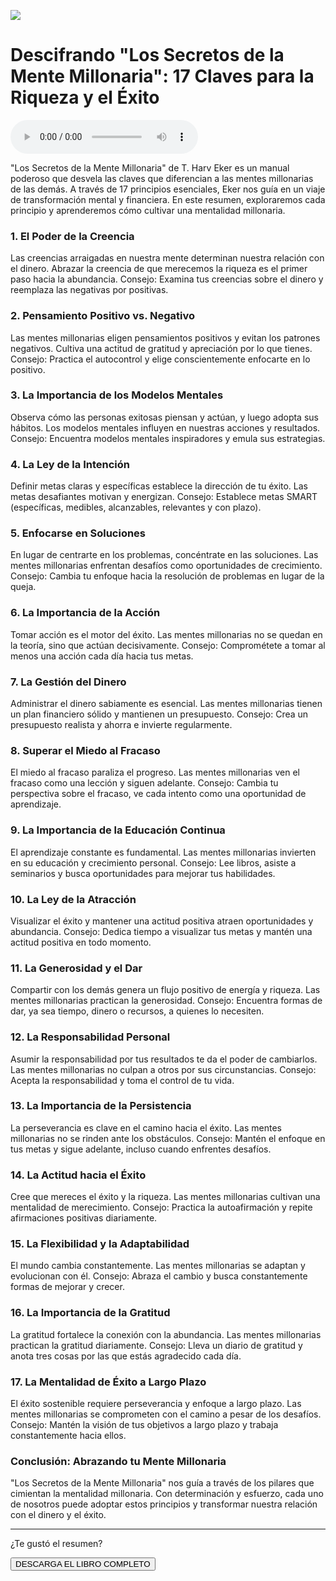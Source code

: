 ![](../content/lsdlmm/imgs/los-secretos-la-mente-millonaria-t-harv-eker-resumen-animado.jpg)

# Descifrando "Los Secretos de la Mente Millonaria": 17 Claves para la Riqueza y el Éxito

<audio src="../content/lsdlmm/lsdlmm.mp3" controls></audio>


"Los Secretos de la Mente Millonaria" de T. Harv Eker es un manual poderoso que desvela las claves que diferencian a las mentes millonarias de las demás. A través de 17 principios esenciales, Eker nos guía en un viaje de transformación mental y financiera. En este resumen, exploraremos cada principio y aprenderemos cómo cultivar una mentalidad millonaria.

### 1. El Poder de la Creencia

Las creencias arraigadas en nuestra mente determinan nuestra relación con el dinero. Abrazar la creencia de que merecemos la riqueza es el primer paso hacia la abundancia. Consejo: Examina tus creencias sobre el dinero y reemplaza las negativas por positivas.

### 2. Pensamiento Positivo vs. Negativo

Las mentes millonarias eligen pensamientos positivos y evitan los patrones negativos. Cultiva una actitud de gratitud y apreciación por lo que tienes. Consejo: Practica el autocontrol y elige conscientemente enfocarte en lo positivo.

### 3. La Importancia de los Modelos Mentales

Observa cómo las personas exitosas piensan y actúan, y luego adopta sus hábitos. Los modelos mentales influyen en nuestras acciones y resultados. Consejo: Encuentra modelos mentales inspiradores y emula sus estrategias.

### 4. La Ley de la Intención

Definir metas claras y específicas establece la dirección de tu éxito. Las metas desafiantes motivan y energizan. Consejo: Establece metas SMART (específicas, medibles, alcanzables, relevantes y con plazo).

### 5. Enfocarse en Soluciones

En lugar de centrarte en los problemas, concéntrate en las soluciones. Las mentes millonarias enfrentan desafíos como oportunidades de crecimiento. Consejo: Cambia tu enfoque hacia la resolución de problemas en lugar de la queja.

### 6. La Importancia de la Acción

Tomar acción es el motor del éxito. Las mentes millonarias no se quedan en la teoría, sino que actúan decisivamente. Consejo: Comprométete a tomar al menos una acción cada día hacia tus metas.

### 7. La Gestión del Dinero

Administrar el dinero sabiamente es esencial. Las mentes millonarias tienen un plan financiero sólido y mantienen un presupuesto. Consejo: Crea un presupuesto realista y ahorra e invierte regularmente.

### 8. Superar el Miedo al Fracaso

El miedo al fracaso paraliza el progreso. Las mentes millonarias ven el fracaso como una lección y siguen adelante. Consejo: Cambia tu perspectiva sobre el fracaso, ve cada intento como una oportunidad de aprendizaje.

### 9. La Importancia de la Educación Continua

El aprendizaje constante es fundamental. Las mentes millonarias invierten en su educación y crecimiento personal. Consejo: Lee libros, asiste a seminarios y busca oportunidades para mejorar tus habilidades.

### 10. La Ley de la Atracción

Visualizar el éxito y mantener una actitud positiva atraen oportunidades y abundancia. Consejo: Dedica tiempo a visualizar tus metas y mantén una actitud positiva en todo momento.

### 11. La Generosidad y el Dar

Compartir con los demás genera un flujo positivo de energía y riqueza. Las mentes millonarias practican la generosidad. Consejo: Encuentra formas de dar, ya sea tiempo, dinero o recursos, a quienes lo necesiten.

### 12. La Responsabilidad Personal

Asumir la responsabilidad por tus resultados te da el poder de cambiarlos. Las mentes millonarias no culpan a otros por sus circunstancias. Consejo: Acepta la responsabilidad y toma el control de tu vida.

### 13. La Importancia de la Persistencia

La perseverancia es clave en el camino hacia el éxito. Las mentes millonarias no se rinden ante los obstáculos. Consejo: Mantén el enfoque en tus metas y sigue adelante, incluso cuando enfrentes desafíos.

### 14. La Actitud hacia el Éxito

Cree que mereces el éxito y la riqueza. Las mentes millonarias cultivan una mentalidad de merecimiento. Consejo: Practica la autoafirmación y repite afirmaciones positivas diariamente.

### 15. La Flexibilidad y la Adaptabilidad

El mundo cambia constantemente. Las mentes millonarias se adaptan y evolucionan con él. Consejo: Abraza el cambio y busca constantemente formas de mejorar y crecer.

### 16. La Importancia de la Gratitud

La gratitud fortalece la conexión con la abundancia. Las mentes millonarias practican la gratitud diariamente. Consejo: Lleva un diario de gratitud y anota tres cosas por las que estás agradecido cada día.

### 17. La Mentalidad de Éxito a Largo Plazo

El éxito sostenible requiere perseverancia y enfoque a largo plazo. Las mentes millonarias se comprometen con el camino a pesar de los desafíos. Consejo: Mantén la visión de tus objetivos a largo plazo y trabaja constantemente hacia ellos.

### Conclusión: Abrazando tu Mente Millonaria

"Los Secretos de la Mente Millonaria" nos guía a través de los pilares que cimientan la mentalidad millonaria. Con determinación y esfuerzo, cada uno de nosotros puede adoptar estos principios y transformar nuestra relación con el dinero y el éxito.

<hr>
<div class="center">
	<p>¿Te gustó el resumen?</p>
	<button onclick="downloadBook()">DESCARGA EL LIBRO COMPLETO</button>
<div>